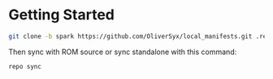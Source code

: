 # Getting Started

```bash
git clone -b spark https://github.com/OliverSyx/local_manifests.git .repo/local_manifests
```

Then sync with ROM source or sync standalone with this command:

```bash
repo sync
```
